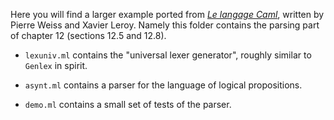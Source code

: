 Here you will find a larger example ported from [*Le langage Caml*](https://caml.inria.fr/pub/distrib/books/llc.pdf),
written by Pierre Weiss and Xavier Leroy. Namely this folder contains the parsing part of chapter 12
(sections 12.5 and 12.8).

- `lexuniv.ml` contains the "universal lexer generator", roughly similar to
  `Genlex` in spirit.

- `asynt.ml` contains a parser for the language of logical propositions.

- `demo.ml` contains a small set of tests of the parser.
